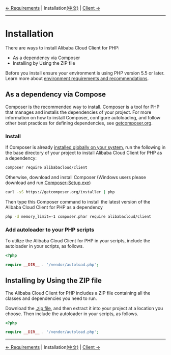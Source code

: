 [← Requirements](0-Requirements-EN.md) | Installation[(中文)](1-Installation-CN.md) | [Client →](2-Client-EN.md)
***

# Installation
There are ways to install Alibaba Cloud Client for PHP:

- As a dependency via Composer
- Installing by Using the ZIP file

Before you install ensure your environment is using PHP version 5.5 or later. Learn more about [environment requirements and recommendations](0-Requirements-EN.md).

## As a dependency via Compose
Composer is the recommended way to install. Composer is a tool for PHP that manages and installs the dependencies of your project. For more information on how to install Composer, configure autoloading, and follow other best practices for defining dependencies, see [getcomposer.org](https://getcomposer.org).

### Install
If Composer is already [installed globally on your system](https://getcomposer.org/doc/00-intro.md#globally), run the following in the base directory of your project to install Alibaba Cloud Client for PHP as a dependency:
```bash
composer require alibabacloud/client
```

Otherwise, download and install Composer (Windows users please download and run [Composer-Setup.exe](https://getcomposer.org/Composer-Setup.exe))
```bash
curl -sS https://getcomposer.org/installer | php
```

Then type this Composer command to install the latest version of the Alibaba Cloud Client for PHP as a dependency
```bash
php -d memory_limit=-1 composer.phar require alibabacloud/client
```

### Add autoloader to your PHP scripts
To utilize the Alibaba Cloud Client for PHP in your scripts, include the autoloader in your scripts, as follows.
```php
<?php

require __DIR__ . '/vendor/autoload.php'; 
```

## Installing by Using the ZIP file
The Alibaba Cloud Client for PHP includes a ZIP file containing all the classes and dependencies you need to run.

Download the [.zip file](http://aliyunsdk-pages.alicdn.com/php-sdk/client.zip), and then extract it into your project at a location you choose. Then include the autoloader in your scripts, as follows.

```php
<?php

require __DIR__ . '/vendor/autoload.php'; 
```

***
[← Requirements](0-Requirements-EN.md) | Installation[(中文)](1-Installation-CN.md) | [Client →](2-Client-EN.md)
